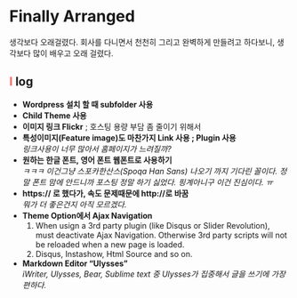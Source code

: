 # Finally Arranged
생각보다 오래걸렸다. 회사를 다니면서 천천히 그리고 완벽하게 만들려고 하다보니, 생각보다 많이 배우고 오래 걸렸다. 
 

## <span style="color: #ff6863;">I</span> log
- **Wordpress 설치 할 때 subfolder 사용**
- **Child Theme 사용**
- **이미지 링크 Flickr** ; 호스팅 용량 부담 좀 줄이기 위해서
- **특성이미지(Feature image)도 마찬가지 Link 사용 ; Plugin 사용**  
	_링크사용이 너무 많아서 홈페이지가 느려질까?_
- **원하는 한글 폰트, 영어 폰트 웹폰트로 사용하기**  
	_ㅋㅋㅋ 이건그냥 스포카한산스(Spoqa Han Sans) 나오기 까지 기다린 꼴이다. 정말 폰트 맘에 안드니까 포스팅 정말 하기 싫었다. 핑계아니구 이건 진심이다. ㅠ_
- **https:// 로 했다가, 속도 문제때문에 http://로 바꿈**  
	*뭐가 더 좋은건지 아직 모르겠다.*
- **Theme Option에서 Ajax Navigation**
	1. When usign a 3rd party plugin (like Disqus or Slider Revolution), must deactivate Ajax Navigation. Otherwise 3rd party scripts will not be reloaded when a new page is loaded.
	2. Disqus, Instashow, Html Source and so on.
- **Markdown Editor “Ulysses”**  
	_iWriter, Ulysses, Bear, Sublime text 중 Ulysses가 집중해서 글을 쓰기에 가장 편하다._

